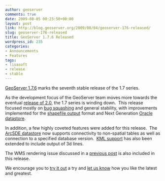 ```yaml
---
author: geoserver
comments: true
date: 2009-08-05 00:23:50+00:00
layout: post
link: http://blog.geoserver.org/2009/08/04/geoserver-176-released/
slug: geoserver-176-released
title: GeoServer 1.7.6 Released
wordpress_id: 235
categories:
- Announcements
- Features
tags:
- lisasoft
- release
- stable
---
```


[GeoServer 1.7.6](http://geoserver.org/display/GEOS/GeoServer+1.7.6) marks the seventh stable release of the 1.7 series.

As the development focus of the GeoServer team moves more towards the eventual [release of 2.0](http://docs.geoserver.org/1.7.6/developer/policies/community-process.html#road-map), the 1.7 series is winding down.  This release focused mostly on [bug squashing](http://jira.codehaus.org/browse/GEOS/fixforversion/15369) and general stability, with improvements implemented for the [shapefile output](http://docs.geoserver.org/1.7.6/user/services/wfs/outputformats.html) format and Next Generation [Oracle datastore](http://docs.geoserver.org/1.7.6/user/data/oracleng.html).

In addition, a few highly coveted features were added for this release.  The [ArcSDE datastore](http://docs.geoserver.org/1.7.6/user/data/arcsde.html) now supports connectivity to non-spatial tables as well as connection to a specified database version.  [KML support](http://docs.geoserver.org/1.7.6/user/google-earth/features/kmlheighttime.html) has also been extended to include output of 3d lines.

The WMS rendering issue discussed in a [previous post](http://blog.geoserver.org/2009/07/03/geoserver-175-critical-wms-patch/) is also included in this release.

We encourage you to [try it out](http://geoserver.org/display/GEOS/GeoServer+1.7.6) a try and [let us know](mailto:geoserver-users@lists.sourceforge.net) how you like the latest and greatest.
